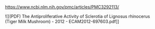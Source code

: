 
https://www.ncbi.nlm.nih.gov/pmc/articles/PMC3292113/

![[(PDF) The Antiproliferative Activity of Sclerotia of Lignosus rhinocerus (Tiger Milk Mushroom) - 2012 - ECAM2012-697603.pdf]]
